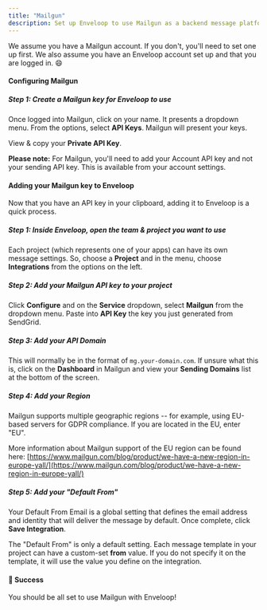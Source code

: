 ```yaml
---
title: "Mailgun"
description: Set up Enveloop to use Mailgun as a backend message platform.
---
```


We assume you have a Mailgun account. If you don't, you'll need to set one up first. We also assume you have an Enveloop account set up and that you are logged in. :smile:

#### Configuring Mailgun

##### Step 1: Create a Mailgun key for Enveloop to use

Once logged into Mailgun, click on your name. It presents a dropdown menu. From the options, select **API Keys**. Mailgun will present your keys.

View & copy your **Private API Key**.

**Please note:** For Mailgun, you'll need to add your Account API key and not your sending API key. This is available from your account settings.

#### Adding your Mailgun key to Enveloop

Now that you have an API key in your clipboard, adding it to Enveloop is a quick process.

##### Step 1: Inside Enveloop, open the team & project you want to use

Each project (which represents one of your apps) can have its own message settings. So, choose a **Project** and in the menu, choose **Integrations** from the options on the left.

##### Step 2: Add your Mailgun API key to your project

Click **Configure** and on the **Service** dropdown, select **Mailgun** from the dropdown menu. Paste into **API Key** the key you just generated from SendGrid.

##### Step 3: Add your API Domain

This will normally be in the format of `mg.your-domain.com`. If unsure what this is, click on the **Dashboard** in Mailgun and view your **Sending Domains** list at the bottom of the screen.

##### Step 4: Add your Region

Mailgun supports multiple geographic regions -- for example, using EU-based servers for GDPR compliance. If you are located in the EU, enter "EU".&#x20;

More information about Mailgun support of the EU region can be found here: [https://www.mailgun.com/blog/product/we-have-a-new-region-in-europe-yall/](https://www.mailgun.com/blog/product/we-have-a-new-region-in-europe-yall/)

##### Step 5: Add your "Default From"

Your Default From Email is a global setting that defines the email address and identity that will deliver the message by default. Once complete, click **Save Integration**.

The "Default From" is only a default setting. Each message template in your project can have a custom-set **from** value. If you do not specify it on the template, it will use the value you define on the integration.

#### 🎉  Success

You should be all set to use Mailgun with Enveloop!
